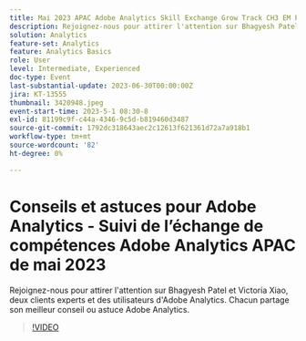 ```yaml
---
title: Mai 2023 APAC Adobe Analytics Skill Exchange Grow Track CH3 EM Points phares - Conseils et astuces sur Analytics
description: Rejoignez-nous pour attirer l'attention sur Bhagyesh Patel et Victoria Xiao, deux clients experts et des utilisateurs d'Adobe Analytics. Chacun partage son meilleur conseil ou astuce Adobe Analytics.
solution: Analytics
feature-set: Analytics
feature: Analytics Basics
role: User
level: Intermediate, Experienced
doc-type: Event
last-substantial-update: 2023-06-30T00:00:00Z
jira: KT-13555
thumbnail: 3420948.jpeg
event-start-time: 2023-5-1 08:30-8
exl-id: 81199c9f-c44a-4346-9c5d-b819460d3487
source-git-commit: 1792dc318643aec2c12613f621361d72a7a918b1
workflow-type: tm+mt
source-wordcount: '82'
ht-degree: 0%

---
```


# Conseils et astuces pour Adobe Analytics - Suivi de l’échange de compétences Adobe Analytics APAC de mai 2023

Rejoignez-nous pour attirer l&#39;attention sur Bhagyesh Patel et Victoria Xiao, deux clients experts et des utilisateurs d&#39;Adobe Analytics. Chacun partage son meilleur conseil ou astuce Adobe Analytics.

>[!VIDEO](https://video.tv.adobe.com/v/3420948/?learn=on)

